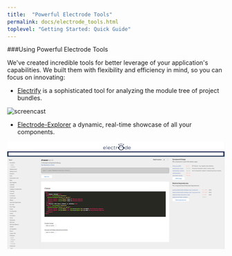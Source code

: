 ```yaml
---
title:  "Powerful Electrode Tools"
permalink: docs/electrode_tools.html
toplevel: "Getting Started: Quick Guide"
---
```


###Using Powerful Electrode Tools

We've created incredible tools for better leverage of your application's capabilities. We built them with flexibility and efficiency in mind, so you can focus on innovating:

*  [Electrify](electrify.html) is a sophisticated tool for analyzing the module tree of project bundles.

![screencast](https://cloud.githubusercontent.com/assets/360041/18318796/ea0ddae4-74d7-11e6-89cb-08e02e4b1683.gif)

*  [Electrode-Explorer](electrode_explorer.html) a dynamic, real-time showcase of all your components.

![electrode-explorer](/img/electrode-explorer.png)
